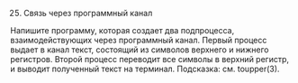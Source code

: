 25. Связь через программный канал

Напишите программу, которая создает два подпроцесса, взаимодействующих через программный канал. Первый процесс выдает в канал текст, состоящий из символов верхнего и нижнего регистров. Второй процесс переводит все символы в верхний регистр, и выводит полученный текст на терминал. Подсказка: см. toupper(3).
